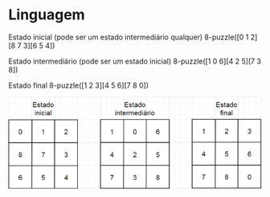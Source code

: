 # Linguagem

Estado inicial (pode ser um estado intermediário qualquer)
8-puzzle([0 1 2][8 7 3][6 5 4])

Estado intermediário (pode ser um estado inicial)
8-puzzle([1 0 6][4 2 5][7 3 8])

Estado final
8-puzzle([1 2 3][4 5 6][7 8 0])

![tela](wiki/image/estados_ia.JPG)